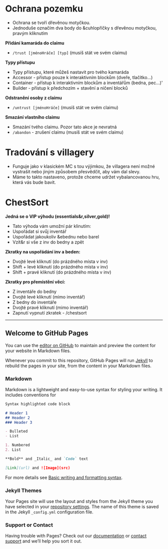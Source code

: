 # Ochrana pozemku
  - Ochrana se tvoří dřevěnou motyčkou.
  - Jednoduše označím dva body do &cuhlopříčky s dřevěnou motyčkou, pravým kliknutím
  
  **Přidání kamaráda do claimu**
  - `/trust [jménoHráče] [typ]` (musíš stát ve svém claimu)
  
  **Typy přístupu**
  - Typy přístupu, které můžeš nastavit pro tvého kamaráda
  - Accessor - přístup pouze k interaktivním blockům (dveře, tlačítko…)
  - Container - přístup k interaktivním blockům a inventářům (bedna, pec…)'
  - Builder - přístup k předchozím + stavění a ničení blocků
  
 **Odstranění osoby z claimu**
  - `/untrust [jménoHráče]` (musíš stát ve svém claimu)
  
 **Smazání vlastního claimu**
  - Smazání tvého claimu. Pozor tato akce je nevratná
  - `/abandon` - zrušení claimu (musíš stát ve svém claimu)

# Tradování s villagery
  - Funguje jako v klasickém MC s tou výjimkou, že villagera není možné vystrašit nebo jiným způsobem přesvědčit, aby vám dal slevy.
  - Máme to takto nastaveno, protože chceme udržet vybalancovanou hru, která vás bude bavit.

#  ChestSort
  **Jedná se o VIP výhodu (essentials&r,silver,gold)!**
  - Tato výhoda vám umožní pár klinutím:
  - Uspořádat si svůj inventář
  - Uspořádat jakoukoliv &ebednu nebo barel
  - Vzít&r si vše z inv do bedny a zpět

  **Zkratky na uspořádání inv a beden:**
  - Dvojté levé kliknutí (do prázdného místa v inv)
  - Shift + levé kliknutí (do prázdného místa v inv)
  - Shift + pravé kliknutí (do prázdného místa v inv)

  **Zkratky pro přemístění věcí:**
  - Z inventáře do bedny
  - Dvojté levé kliknutí (mimo inventář)
  - Z bedny do inventáře
  - Dvojté pravé kliknutí (mimo inventář)
  - Zapnutí vypnutí zkratek - /chestsort



------


## Welcome to GitHub Pages

You can use the [editor on GitHub](https://github.com/Ownercz/minecore-wiki/edit/gh-pages/index.md) to maintain and preview the content for your website in Markdown files.

Whenever you commit to this repository, GitHub Pages will run [Jekyll](https://jekyllrb.com/) to rebuild the pages in your site, from the content in your Markdown files.

### Markdown

Markdown is a lightweight and easy-to-use syntax for styling your writing. It includes conventions for

```markdown
Syntax highlighted code block

# Header 1
## Header 2
### Header 3

- Bulleted
- List

1. Numbered
2. List

**Bold** and _Italic_ and `Code` text

[Link](url) and ![Image](src)
```

For more details see [Basic writing and formatting syntax](https://docs.github.com/en/github/writing-on-github/getting-started-with-writing-and-formatting-on-github/basic-writing-and-formatting-syntax).

### Jekyll Themes

Your Pages site will use the layout and styles from the Jekyll theme you have selected in your [repository settings](https://github.com/Ownercz/minecore-wiki/settings/pages). The name of this theme is saved in the Jekyll `_config.yml` configuration file.

### Support or Contact

Having trouble with Pages? Check out our [documentation](https://docs.github.com/categories/github-pages-basics/) or [contact support](https://support.github.com/contact) and we’ll help you sort it out.
